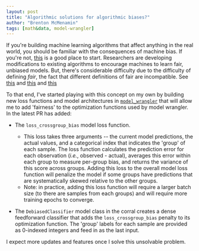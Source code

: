```yaml
---
layout: post
title: "Algorithmic solutions for algorithmic biases?"
author: "Brenton McMenamin"
tags: [math&data, model-wrangler]
---
```


If you're building machine learning algorithms that affect anything in the real world, you should be familiar with the consequences of machine bias. If you're not, [this](https://www.propublica.org/series/machine-bias) is a good place to start. Researchers are developing modifications to existing algorithms to encourage machines to learn fair, unbiased models. But, there's considerable difficulty due to the difficulty of defining *fair*, the fact that different definitions of fair are incompatible. See [this](https://arxiv.org/pdf/1609.05807.pdf) and [this](https://arxiv.org/pdf/1701.08230.pdf) and [this](https://www.propublica.org/article/bias-in-criminal-risk-scores-is-mathematically-inevitable-researchers-say)

To that end, I've started playing with this concept on my own by building new loss functions and model architectures in [`model_wrangler`](https://github.com/bmcmenamin/model_wrangler) that will allow me to add 'fairness' to the optimization functions used by model wrangler. In the latest PR has added:

* The `loss_crossgroup_bias` model loss function.
  * This loss takes three arguments -- the current model predictions, the actual values, and a categorical index that indicates the 'group' of each sample. The loss function calculates the prediction error for each observation (*i.e.*, observed - actual), averages this error within each group to measure per-group bias, and returns the variance of this score across groups. Adding this loss to the overall model loss function will penalize the model if some groups have predictions that are systematically skewed relative to the other groups.
  * Note: in practice, adding this loss function will require a larger batch size (to there are samples from each groups) and will require more training epochs to converge.

* The `DebiasedClassifier` model class in the corral creates a dense feedforward classifier that adds the `loss_crossgroup_bias` penalty to its optimization function. The 'group' labels for each sample are provided as 0-indexed integers and feed in as the last input.

I expect more updates and features once I solve this unsolvable problem.


